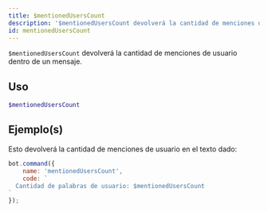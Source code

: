 ```yaml
---
title: $mentionedUsersCount
description: '$mentionedUsersCount devolverá la cantidad de menciones del usuario dentro de un mensaje.'
id: mentionedUsersCount
---
```


`$mentionedUsersCount` devolverá la cantidad de menciones de usuario dentro de un mensaje.

## Uso

```php
$mentionedUsersCount
```

## Ejemplo(s)

Esto devolverá la cantidad de menciones de usuario en el texto dado:

```javascript
bot.command({
    name: 'mentionedUsersCount',
    code: `
  Cantidad de palabras de usuario: $mentionedUsersCount
`
});
```
